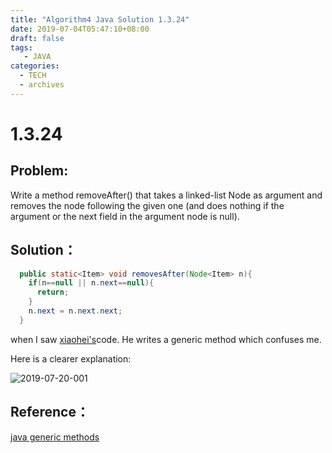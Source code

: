 ```yaml
---
title: "Algorithm4 Java Solution 1.3.24"
date: 2019-07-04T05:47:10+08:00
draft: false
tags:
   - JAVA
categories:
  - TECH
  - archives
---
```



# 1.3.24

## Problem:

Write a method removeAfter() that takes a linked-list Node as argument and removes the node following the given one (and does nothing if the argument or the next field in the argument node is null).

## Solution：


```java
  public static<Item> void removesAfter(Node<Item> n){
    if(n==null || n.next==null){
      return;
    }
    n.next = n.next.next;
  }
```

when I saw [xiaohei's](https://github.com/YangXiaoHei/Algorithms/blob/master/Ch_1_3_Bags_Queues_And_Stacks/Practise_1_3_24.java)code. He writes a generic method which confuses me.

Here is a clearer explanation:

![2019-07-20-001](https://gitee.com/gdhu/prvpic/raw/master/2019-07-20-001.jpg)


## Reference：

[java generic methods](https://stackoverflow.com/questions/11377248/return-type-of-java-generic-methods)

